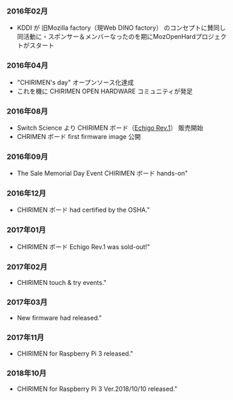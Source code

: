 ### 2016年02月
- KDDI が 旧Mozilla factory（現Web DINO factory） のコンセプトに賛同し<br>同活動に・スポンサー＆メンバーなったのを期にMozOpenHardプロジェクトがスタート

### 2016年04月
- "CHIRIMEN's day" オープンソース化達成
- これを機に CHIRIMEN OPEN HARDWARE コミュニティが発足

### 2016年08月
- Switch Science より CHIRIMEN ボード（[Echigo Rev.1](https://www.switch-science.com/catalog/2833/)） 販売開始
- CHRIMEN ボード first firmware image 公開

### 2016年09月
- The Sale Memorial Day Event CHIRIMEN ボード hands-on"

### 2016年12月
- CHIRIMEN ボード had certified by the OSHA."

### 2017年01月
- CHIRIMEN ボード Echigo Rev.1 was sold-out!"

### 2017年02月
- CHIRIMEN touch & try events."

### 2017年03月
- New firmware had released."

### 2017年11月
- CHIRIMEN for Raspberry Pi 3 released."

### 2018年10月
- CHIRIMEN for Raspberry Pi 3 Ver.2018/10/10 released."
